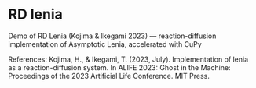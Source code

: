 # RD lenia
Demo of RD Lenia (Kojima &amp; Ikegami 2023) — reaction-diffusion implementation of Asymptotic Lenia, accelerated with CuPy

References:
Kojima, H., & Ikegami, T. (2023, July). Implementation of lenia as a reaction-diffusion system. In ALIFE 2023: Ghost in the Machine: Proceedings of the 2023 Artificial Life Conference. MIT Press.
